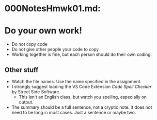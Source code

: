 # 000NotesHmwk01.md:

# Do your own work!

* Do not copy code
* Do not give other people your code to copy
* Working together is fine, but each person should do their own coding.

## Other stuff

* Watch the file names.  Use the name specified in the assignment.
* I strongly suggest loading the VS Code Extension *Code Spell Checker* by Street Side Software.
   * This isn't an English class, but watch you spelling, especially on output.
* The summary should be a full sentence, not a cryptic note.  It does not need to be long in most cases.  Just a sentence or maybe two.  
